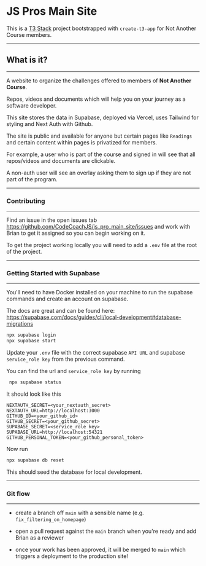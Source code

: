 # JS Pros Main Site

This is a [T3 Stack](https://create.t3.gg/) project bootstrapped with `create-t3-app` for Not Another Course members.

---

## What is it?

---

A website to organize the challenges offered to members of **Not Another Course**.

Repos, videos and documents which will help you on your journey as a software developer.

This site stores the data in Supabase, deployed via Vercel, uses Tailwind for styling and Next Auth with Github.

The site is public and available for anyone but certain pages like `Readings` and certain content within pages is privatized for members.

For example, a user who is part of the course and signed in will see that all repos/videos and documents are clickable.

A non-auth user will see an overlay asking them to sign up if they are not part of the program.

---

### Contributing

---

Find an issue in the open issues tab https://github.com/CodeCoachJS/js_pro_main_site/issues and work with Brian to get it assigned so you can begin working on it.

To get the project working locally you will need to add a `.env` file at the root of the project.

---

### Getting Started with Supabase

---

You'll need to have Docker installed on your machine to run the supabase commands and create an account on supabase.

The docs are great and can be found here: https://supabase.com/docs/guides/cli/local-development#database-migrations

```bash
npx supabase login
npx supabase start
```

Update your `.env` file with the correct supabase `API URL` and supabase `service_role key` from the previous command.

You can find the url and `service_role key` by running

```bash
 npx supabase status
```

It should look like this

```
NEXTAUTH_SECRET=<your_nextauth_secret>
NEXTAUTH_URL=http://localhost:3000
GITHUB_ID=<your_github_id>
GITHUB_SECRET=<your_github_secret>
SUPABASE_SECRET=<service_role key>
SUPABASE_URL=http://localhost:54321
GITHUB_PERSONAL_TOKEN=<your_github_personal_token>
```

Now run

```bash
npx supabase db reset
```

This should seed the database for local development.

---

### Git flow

---

- create a branch off `main` with a sensible name (e.g. `fix_filtering_on_homepage`)

- open a pull request against the `main` branch when you're ready and add Brian as a reviewer

- once your work has been approved, it will be merged to `main` which triggers a deployment to the production site!
